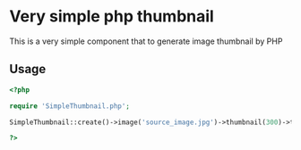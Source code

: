 Very simple php thumbnail
===================

This is a very simple component that to generate image thumbnail by PHP

Usage
-----------
```php
<?php

require 'SimpleThumbnail.php';

SimpleThumbnail::create()->image('source_image.jpg')->thumbnail(300)->to('destination_thumbnail_image.jpg');

?>
```
